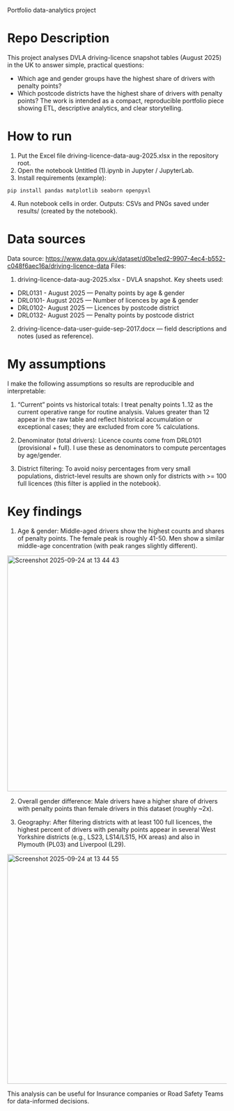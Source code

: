 Portfolio data-analytics project

# Repo Description
This project analyses DVLA driving-licence snapshot tables (August 2025) in the UK to answer simple, practical questions:

- Which age and gender groups have the highest share of drivers with penalty points?
- Which postcode districts have the highest share of drivers with penalty points?
The work is intended as a compact, reproducible portfolio piece showing ETL, descriptive analytics, and clear storytelling.

# How to run

1. Put the Excel file driving-licence-data-aug-2025.xlsx in the repository root.
2. Open the notebook Untitled (1).ipynb in Jupyter / JupyterLab.
3. Install requirements (example):
```
pip install pandas matplotlib seaborn openpyxl
```
4. Run notebook cells in order. Outputs: CSVs and PNGs saved under results/ (created by the notebook).

# Data sources

Data source: https://www.data.gov.uk/dataset/d0be1ed2-9907-4ec4-b552-c048f6aec16a/driving-licence-data
Files: 
1. driving-licence-data-aug-2025.xlsx - DVLA snapshot.
Key sheets used:

- DRL0131 - August 2025 — Penalty points by age & gender
- DRL0101- August 2025 — Number of licences by age & gender
- DRL0102- August 2025 — Licences by postcode district
- DRL0132- August 2025 — Penalty points by postcode district

2. driving-licence-data-user-guide-sep-2017.docx — field descriptions and notes (used as reference).

# My assumptions

I make the following assumptions so results are reproducible and interpretable:

1. “Current” points vs historical totals: I treat penalty points 1..12 as the current operative range for routine analysis. Values greater than 12 appear in the raw table and reflect historical accumulation or exceptional cases; they are excluded from core % calculations.

2. Denominator (total drivers): Licence counts come from DRL0101 (provisional + full). I use these as denominators to compute percentages by age/gender.

3. District filtering: To avoid noisy percentages from very small populations, district-level results are shown only for districts with >= 100 full licences (this filter is applied in the notebook).

# Key findings
1. Age & gender: Middle-aged drivers show the highest counts and shares of penalty points. The female peak is roughly 41-50. Men show a similar middle-age concentration (with peak ranges slightly different).
<img width="1164" height="541" alt="Screenshot 2025-09-24 at 13 44 43" src="https://github.com/user-attachments/assets/999692c1-65db-485a-a51a-c56f41dfdb78" />

2. Overall gender difference: Male drivers have a higher share of drivers with penalty points than female drivers in this dataset (roughly ~2x).

3. Geography: After filtering districts with at least 100 full licences, the highest percent of drivers with penalty points appear in several West Yorkshire districts (e.g., LS23, LS14/LS15, HX areas) and also in Plymouth (PL03) and Liverpool (L29).
<img width="1150" height="527" alt="Screenshot 2025-09-24 at 13 44 55" src="https://github.com/user-attachments/assets/de62b55d-617d-4c32-8f02-3efd94b9cae6" />

This analysis can be useful for Insurance companies or Road Safety Teams for data-informed decisions.

